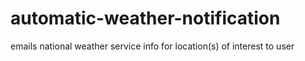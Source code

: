 # automatic-weather-notification
emails national weather service info for location(s) of interest to user
